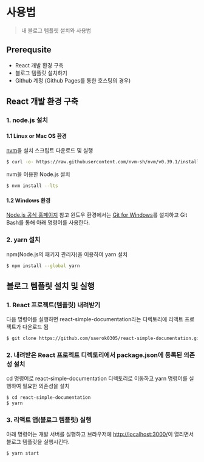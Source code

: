 # 사용법

> 내 블로그 템플릿 설치와 사용법

## Prerequsite

- React 개발 환경 구축
- 블로그 템플릿 설치하기
- Github 계정 (Github Pages를 통한 호스팅의 경우)

## React 개발 환경 구축

### 1. node.js 설치

#### 1.1 Linux or Mac OS 환경

[nvm](https://github.com/nvm-sh/nvm)을 설치 스크립트 다운로드 및 실행

```sh
$ curl -o- https://raw.githubusercontent.com/nvm-sh/nvm/v0.39.1/install.sh | bash
```

nvm을 이용한 Node.js 설치

```sh
$ nvm install --lts
```

#### 1.2 Windows 환경

[Node.js 공식 홈페이지](https://nodejs.org/en/) 참고
윈도우 환경에서는 [Git for Windows](https://gitforwindows.org/)를 설치하고 Git Bash를 통해 아래 명령어를 사용한다.

### 2. yarn 설치

npm(Node.js의 패키지 관리자)을 이용하여 yarn 설치

```sh
$ npm install --global yarn
```

## 블로그 템플릿 설치 및 실행

### 1. React 프로젝트(템플릿) 내려받기

다음 명령어를 실행하면 react-simple-documentation라는 디렉토리에 리액트 프로젝트가 다운로드 됨

```sh
$ git clone https://github.com/saerok0305/react-simple-documentation.git
```

### 2. 내려받은 React 프로젝트 디렉토리에서 package.json에 등록된 의존성 설치

cd 명령어로 react-simple-documentation 디렉토리로 이동하고 yarn 명령어를 실행하여 필요한 의존성을 설치

```sh
$ cd react-simple-documentation
$ yarn
```

### 3. 리액트 앱(블로그 템플릿) 실행
아래 명령어는 개발 서버를 실행하고 브라우저에 [http://localhost:3000/](http://localhost:3000/)이 열리면서 블로그 템플릿을 실행시킨다.

```sh
$ yarn start
```


